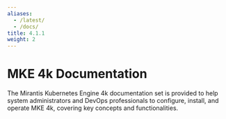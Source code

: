 ```yaml
---
aliases:
  - /latest/
  - /docs/
title: 4.1.1
weight: 2
---
```


# MKE 4k Documentation

The Mirantis Kubernetes Engine 4k documentation set is provided to help system
administrators and DevOps professionals to configure, install, and operate MKE
4k, covering key concepts and functionalities.
